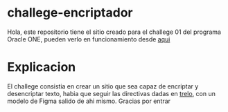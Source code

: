 # challege-encriptador
Hola, este repositorio tiene el sitio creado para el challege 01 del programa Oracle ONE, pueden verlo en funcionamiento desde [aqui](https://marcossic.github.io/challege-encriptador/)

# Explicacion
El challege consistia en crear un sitio que sea capaz de encriptar y desencriptar texto, habia que seguir las directivas dadas en [trelo](https://trello.com/b/WTdfcewC/encriptador-de-texto-alura-challenges-one), con un modelo de Figma salido de ahi mismo. Gracias por entrar

